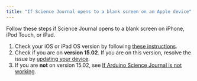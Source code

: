 ```yaml
---
title: "If Science Journal opens to a blank screen on an Apple device"
---
```


Follow these steps if Science Journal opens to a blank screen on iPhone, iPod Touch, or iPad.

1. Check your iOS or iPad OS version by following [these instructions](https://support.apple.com/en-us/HT201685).
2. Check if you are on **version 15.02**. If you are on this version, resolve the issue by [updating your device](https://support.apple.com/en-us/HT204204).
3. If you are **not** on version 15.02, see [If Arduino Science Journal is not working](https://support.arduino.cc/hc/en-us/articles/4409561973010-If-Arduino-Science-Journal-is-not-working).

